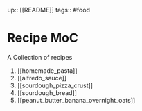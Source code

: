 up:: [[README]]
tags:: #food

# Recipe MoC

A Collection of recipes

1. [[homemade_pasta]]
2. [[alfredo_sauce]]
3. [[sourdough_pizza_crust]]
4. [[sourdough_bread]]
5. [[peanut_butter_banana_overnight_oats]]
